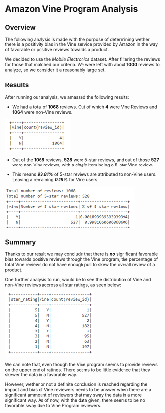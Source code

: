 # Amazon Vine Program Analysis
## Overview

The following analysis is made with the purpose of determining wether there is a positivity bias in the Vine service provided by Amazon in the way of favorable or positive reviews towards a product.

We decided to use the *Mobile Electronics* dataset. After filtering the reviews for those that matched our criteria. We were left with about **1000** reviews to analyze, so we consider it a reasonably large set. 

## Results

After running our analysis, we amassed the following results:

- We had a total of **1068** reviews. Out of which **4** were Vine Reviews and **1064** were non-Vine reviews.

![vine_vs_no_vine](imgs/vines_vs_no_vines.png)

- Out of the **1068** reviews, **528** were 5-star reviews, and out of those **527** were non-Vine reviews, with a *single* item being a 5-star Vine review.

- This means ***99.81%*** of 5-star reviews are attributed to non-Vine users. Leaving a remaining ***0.19%*** for Vine users.

![vine_vs_no_vine_5_star](imgs/vines_vs_no_vines_5_stars.png)

## Summary

Thanks to our result we may conclude that there is ***no*** significant favorable bias towards positive reviews through the Vine program, the percentage of total Vine reviews do not have enough pull to skew the overall review of a product.

One further analysis to run, would be to see the distribution of Vine and non-Vine reviews accross all star ratings, as seen below:

![all_review_distrib](imgs/vine_count_by_rating.png)

We can note that, even though the Vine program seems to provide reviews on the upper end of ratings. There seems to be little evidence that they skewer the data in a favorable way. 

However, wether or not a definite conclusion is reached regarding the impact and bias of Vine reviewers needs to be answer when there are a significant ammount of reviewers that may sway the data in a more significant way. As of now, with the data given, there seems to be no favorable sway due to Vine Program reviewers.